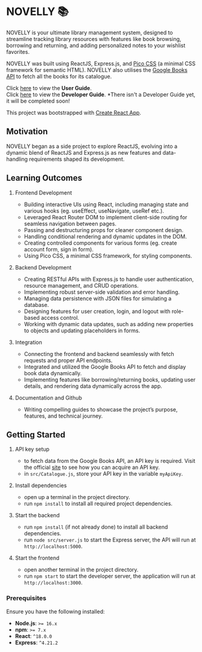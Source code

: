 # NOVELLY  📚
NOVELLY is your ultimate library management system, designed to streamline tracking library resources with features like book browsing, borrowing and returning, and adding personalized notes to your wishlist favorites.  

NOVELLY was built using ReactJS, Express.js, and [Pico CSS](https://github.com/picocss/pico) (a minimal CSS framework for semantic HTML). NOVELLY also utilises the [Google Books API](https://developers.google.com/books/docs/overview) to fetch all the books for its catalogue.

Click [here](https://rayray39.github.io/novelly/) to view the **User Guide**.  
Click [here]() to view the **Developer Guide**. *There isn't a Developer Guide yet, it will be completed soon!  

This project was bootstrapped with [Create React App](https://github.com/facebook/create-react-app).

## Motivation  
NOVELLY began as a side project to explore ReactJS, evolving into a dynamic blend of ReactJS and Express.js as new features and data-handling requirements shaped its development.

## Learning Outcomes  
1. Frontend Development
   - Building interactive UIs using React, including managing state and various hooks (eg. useEffect, useNavigate, useRef etc.).
   - Leveraged React Router DOM to implement client-side routing for seamless navigation between pages.
   - Passing and destructuring props for cleaner component design.
   - Handling conditional rendering and dynamic updates in the DOM.
   - Creating controlled components for various forms (eg. create account form, sign in form).
   - Using Pico CSS, a minimal CSS framework, for styling components.

2. Backend Development
   - Creating RESTful APIs with Express.js to handle user authentication, resource management, and CRUD operations.
   - Implementing robust server-side validation and error handling.
   - Managing data persistence with JSON files for simulating a database.
   - Designing features for user creation, login, and logout with role-based access control.
   - Working with dynamic data updates, such as adding new properties to objects and updating placeholders in forms.

3. Integration
   - Connecting the frontend and backend seamlessly with fetch requests and proper API endpoints.
   - Integrated and utilized the Google Books API to fetch and display book data dynamically.
   - Implementing features like borrowing/returning books, updating user details, and rendering data dynamically across the app.

4. Documentation and Github
   - Writing compelling guides to showcase the project’s purpose, features, and technical journey.

## Getting Started  
1. API key setup
   - to fetch data from the Google Books API, an API key is required. Visit the official [site](https://developers.google.com/books/docs/v1/using) to see how you can acquire an API key.
   - in `src/Catalogue.js`, store your API key in the variable `myApiKey`.

2. Install dependencies
   - open up a terminal in the project directory.
   - run `npm install` to install all required project dependencies.

3. Start the backend
   - run `npm install` (if not already done) to install all backend dependencies.
   - run `node src/server.js` to start the Express server, the API will run at `http://localhost:5000`.

4. Start the frontend
   - open another terminal in the project directory.
   - run `npm start` to start the developer server, the application will run at `http://localhost:3000`.

### Prerequisites  
Ensure you have the following installed:
- **Node.js**: `>= 16.x`
- **npm**: `>= 7.x`
- **React**: `^18.0.0`
- **Express**: `^4.21.2`
